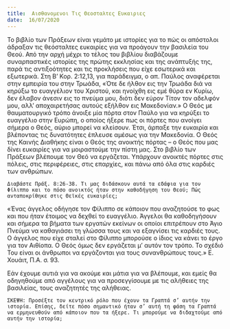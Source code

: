 ```yaml
---
title:  Αισθανομενοι Τις Θεοσταλτες Ευκαιριες
date:  16/07/2020
---
```


Το βιβλίο των Πράξεων είναι γεμάτο με ιστορίες για το πώς οι απόστολοι άδραξαν τις θεόσταλτες ευκαιρίες για να προάγουν την βασιλεία του Θεού. Από την αρχή μέχρι το τέλος του βιβλίου  διαβάζουμε συναρπαστικές ιστορίες της πρώτης εκκλησίας και της ανάπτυξής της, παρά τις αντιξοότητες και τις προκλήσεις που είχε εσωτερικά και εξωτερικά. Στη Β’ Κορ. 2:12,13, για παράδειγμα, ο απ. Παύλος αναφέρεται στην εμπειρία του στην Τρωάδα, «Ότε δε ήλθον εις την Τρωάδα διά να κηρύξω το ευαγγέλιον του Χριστού, και ηνοίχθη εις εμέ θύρα εν Κυρίω, δεν έλαβον άνεσιν εις το πνεύμα μου, διότι δεν εύρον Τίτον τον αδελφόν μου, αλλ’ αποχαιρετήσας αυτούς εξήλθον εις Μακεδονίαν.» Ο Θεός με θαυματουργικό τρόπο άνοιξε μία πόρτα στον Παύλο για να κηρύξει το ευαγγέλιο στην Ευρώπη, ο οποίος ήξερε πως οι πόρτες που ανοίγει σήμερα ο Θεός, αύριο μπορεί να κλείσουν. Έτσι, άρπαξε την ευκαιρία και βλέποντας τις δυνατότητες έπλευσε αμέσως για την Μακεδονία. Ο Θεός της Καινής Διαθήκης είναι ο Θεός της ανοικτής πόρτας – ο Θεός που μας δίνει ευκαιρίες για να μοιραστούμε την πίστη μας. Στο βιβλίο των Πράξεων βλέπουμε τον Θεό να εργάζεται. Υπάρχουν ανοικτές πόρτες στις πόλεις, στις περιφέρειες, στις επαρχίες, και πάνω από όλα στις καρδιές των ανθρώπων.

`Διαβάστε Πράξ. 8:26-38. Τι μας διδάσκουν αυτά τα εδάφια για τον Φίλιππο και το πόσο ανοικτός ήταν στην καθοδήγηση του Θεού; Πώς ανταποκρίθηκε στις Θεϊκές ευκαιρίες; `

«Ένας άγγελος οδήγησε τον Φίλιππο σε κάποιον που αναζητούσε το φως και που ήταν έτοιμος να δεχθεί το ευαγγέλιο. Άγγελοι θα καθοδηγήσουν και σήμερα τα βήματα των εργατών εκείνων οι οποίοι επιτρέπουν στο Άγιο Πνεύμα να καθαγιάσει τη γλώσσα τους και να εξαγνίσει τις καρδιές τους. Ο άγγελος που είχε σταλεί στο Φίλιππο μπορούσε ο ίδιος να κάνει το έργο για τον Αιθίοπα. Ο Θεός όμως δεν εργάζεται μ’ αυτόν τον τρόπο. Το σχέδιό Του είναι οι άνθρωποι να εργάζονται για τους συνανθρώπους τους.» Ε. Χουάιτ, Π.Α. σ. 93.

Εάν έχουμε αυτιά για να ακούμε και μάτια για να βλέπουμε, και εμείς θα οδηγηθούμε από αγγέλους για να προσεγγίσουμε με τις αλήθειες της βασιλείας, τους αναζητητές της αλήθειας.

`ΣΚΕΨΗ: Προσέξτε τον κεντρικό ρόλο που έχουν τα Γραπτά σ’ αυτήν την ιστορία. Επίσης, δείτε πόσο σημαντικό ήταν σ’ αυτή τη φάση τα Γραπτά να ερμηνευθούν από κάποιον που τα ήξερε. Τι μπορούμε να διδαχτούμε από αυτήν την ιστορία;`